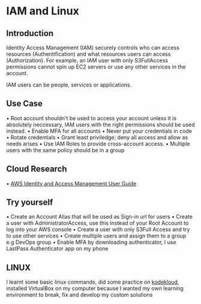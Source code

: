 
# IAM and Linux

## Introduction

Identity Access Management (IAM) securely controls who can access resources (Authentification) and what resources users can access (Authorization). For example, an IAM user with only S3FullAccess permissions cannot spin up EC2 servers or use any other services in the account.

IAM users can be people, services or applications.


## Use Case

• Root account shouldn't be used to access your account unless it is absolutely neccessary, IAM users with the right permissions should be used instead.
• Enable MFA for all accounts 
• Never put your credentials in code
• Rotate credentials
• Grant least priviledge; deny all access and allow as needs arises
• Use IAM Roles to provide cross-account access.
• Multiple users with the same policy should be in a group


## Cloud Research

• [AWS Identity and Access Management
User Guide](https://docs.aws.amazon.com/IAM/latest/UserGuide/introduction.html)


## Try yourself

• Create an Account Alias that will be used as Sign-in url for users 
• Create a user with AdministratorAccess, use this instead of your Root Account to log into your AWS console
• Create a user with only S3Full Access and try to use other services
• Create multiple users and assign them to a group e.g DevOps group
• Enable MFA by downloading authenticator, I use LastPass Authenticator app on my phone


## LINUX
I learnt some basic linux commands, did some practice on [kodekloud](https://kodekloud.com/courses/945027/lectures/17487339), installed VirtualBox on my computer because I wanted my own learning environment to break, fix and develop my custom solutions

